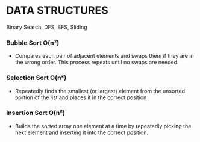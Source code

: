 # DATA STRUCTURES

Binary Search, DFS, BFS, Sliding

### Bubble Sort O(n²)
- Compares each pair of adjacent elements and swaps them if they are in the wrong order. This process repeats until no swaps are needed.

### Selection Sort O(n²)
-  Repeatedly finds the smallest (or largest) element from the unsorted portion of the list and places it in the correct position

### Insertion Sort O(n²)
- Builds the sorted array one element at a time by repeatedly picking the next element and inserting it into the correct position.